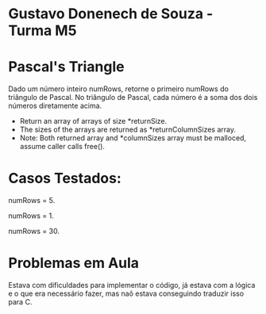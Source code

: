 # Gustavo Donenech de Souza - Turma M5 

# Pascal's Triangle

Dado um número inteiro numRows, retorne o primeiro numRows do triângulo de Pascal.
No triângulo de Pascal, cada número é a soma dos dois números diretamente acima.

 * Return an array of arrays of size *returnSize.
 * The sizes of the arrays are returned as *returnColumnSizes array.
 * Note: Both returned array and *columnSizes array must be malloced, assume caller calls free().

# Casos Testados:
numRows = 5.

numRows = 1.

numRows = 30.

# Problemas em Aula
Estava com dificuldades para implementar o código, já estava com a lógica e o que era necessário fazer, mas naõ estava conseguindo traduzir isso para C.
